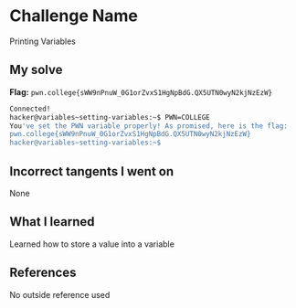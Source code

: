 # Challenge Name
Printing Variables

## My solve
**Flag:** `pwn.college{sWW9nPnuW_0G1orZvxS1HgNpBdG.QX5UTN0wyN2kjNzEzW}`

```bash
Connected!
hacker@variables~setting-variables:~$ PWN=COLLEGE
You've set the PWN variable properly! As promised, here is the flag:
pwn.college{sWW9nPnuW_0G1orZvxS1HgNpBdG.QX5UTN0wyN2kjNzEzW}
hacker@variables~setting-variables:~$
```
## Incorrect tangents I went on
None

## What I learned
Learned how to store a value into a variable

## References 
No outside reference used
